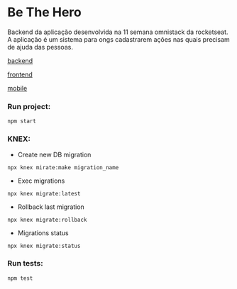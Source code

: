 # Be The Hero
Backend da aplicação desenvolvida na 11 semana omnistack da rocketseat. 
A aplicação é um sistema para ongs cadastrarem ações nas quais precisam de ajuda das pessoas.

[backend](https://github.com/lfzaltron/omnistack11_backend)

[frontend](https://github.com/lfzaltron/omnistack11_frontend)

[mobile](https://github.com/lfzaltron/omnistack11_mobile)


### Run project:

```
npm start
```

### KNEX:

-   Create new DB migration

```
npx knex mirate:make migration_name
```

-   Exec migrations

```
npx knex migrate:latest
```

-   Rollback last migration

```
npx knex migrate:rollback
```

-   Migrations status

```
npx knex migrate:status
```

### Run tests:

```
npm test
```
